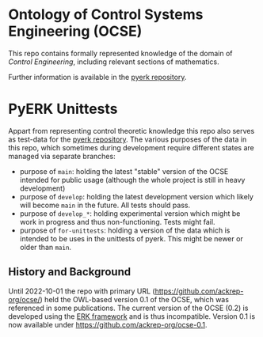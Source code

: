 # Ontology of Control Systems Engineering (OCSE)

This repo contains formally represented knowledge of the domain of *Control Engineering*, including relevant sections of mathematics.

Further information is available in the [pyerk repository](https://github.com/ackrep-org/pyerk-core).


# PyERK Unittests

Appart from representing control theoretic knowledge this repo also serves as test-data for the [pyerk repository](https://github.com/ackrep-org/pyerk-core).
The various purposes of the data in this repo, which sometimes during development require different states are managed via separate branches:

- purpose of `main`: holding the latest "stable" version of the OCSE intended for public usage (although the whole project is still in heavy development)
- purpose of `develop`: holding the latest development version which likely will become `main` in the future. All tests should pass.
- purpose of `develop_*`: holding experimental version which might be work in progress and thus non-functioning. Tests might fail.
- purpose of `for-unittests`: holding a version of the data which is intended to be uses in the unittests of pyerk. This might be newer or older than `main`.


## History and Background

Until 2022-10-01 the repo with primary URL (<https://github.com/ackrep-org/ocse/>) held the OWL-based version 0.1 of the OCSE, which was referenced in some publications. The current version of the OCSE (0.2) is developed using the [ERK framework](https://github.com/ackrep-org/pyerk-core) and is thus incompatible. Version 0.1 is now available under <https://github.com/ackrep-org/ocse-0.1>.
